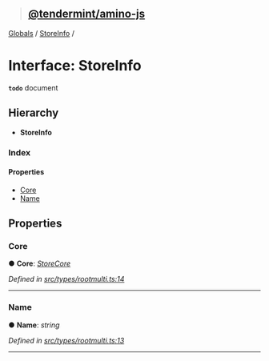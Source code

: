> ## [@tendermint/amino-js](../README.md)

[Globals](../README.md) / [StoreInfo](storeinfo.md) /

# Interface: StoreInfo

**`todo`** document

## Hierarchy

* **StoreInfo**

### Index

#### Properties

* [Core](storeinfo.md#core)
* [Name](storeinfo.md#name)

## Properties

###  Core

● **Core**: *[StoreCore](storecore.md)*

*Defined in [src/types/rootmulti.ts:14](url)*

___

###  Name

● **Name**: *string*

*Defined in [src/types/rootmulti.ts:13](url)*

___